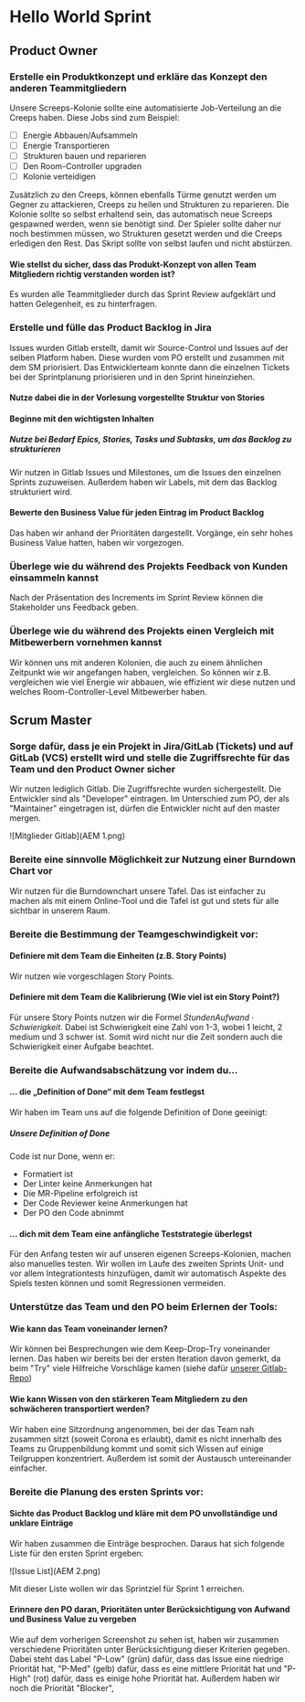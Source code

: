 # Hello World Sprint

## Product Owner

### Erstelle ein Produktkonzept und erkläre das Konzept den anderen Teammitgliedern
Unsere Screeps-Kolonie sollte eine automatisierte Job-Verteilung an die Creeps haben. 
Diese Jobs sind zum Beispiel:
- [ ] Energie Abbauen/Aufsammeln
- [ ] Energie Transportieren
- [ ] Strukturen bauen und reparieren
- [ ] Den Room-Controller upgraden
- [ ] Kolonie verteidigen

Zusätzlich zu den Creeps, können ebenfalls Türme genutzt werden um Gegner zu attackieren, Creeps zu heilen und Strukturen zu reparieren. Die Kolonie sollte so selbst erhaltend sein, das automatisch neue Screeps gespawned werden, wenn sie benötigt sind. Der Spieler sollte daher nur noch bestimmen müssen, wo Strukturen gesetzt werden und die Creeps erledigen den Rest. Das Skript sollte von selbst laufen und nicht abstürzen.

#### Wie stellst du sicher, dass das Produkt-Konzept von allen Team Mitgliedern richtig verstanden worden ist?
Es wurden alle Teammitglieder durch das Sprint Review aufgeklärt und hatten Gelegenheit, es zu hinterfragen. 

### Erstelle und fülle das Product Backlog in Jira
Issues wurden Gitlab erstellt, damit wir Source-Control und Issues auf der selben Platform haben. Diese wurden vom PO erstellt und zusammen mit dem SM priorisiert. Das Entwicklerteam konnte dann die einzelnen Tickets bei der Sprintplanung priorisieren und in den Sprint hineinziehen.

#### Nutze dabei die in der Vorlesung vorgestellte Struktur von Stories

#### Beginne mit den wichtigsten Inhalten

##### Nutze bei Bedarf Epics, Stories, Tasks und Subtasks, um das Backlog zu strukturieren

Wir nutzen in Gitlab Issues und Milestones, um die Issues den einzelnen Sprints zuzuweisen. Außerdem haben wir Labels, mit dem das Backlog strukturiert wird. 

#### Bewerte den Business Value für jeden Eintrag im Product Backlog

Das haben wir anhand der Prioritäten dargestellt. Vorgänge, ein sehr hohes Business Value hatten, haben wir vorgezogen.

### Überlege wie du während des Projekts Feedback von Kunden einsammeln kannst
Nach der Präsentation des Increments im Sprint Review können die Stakeholder uns Feedback geben. 

### Überlege wie du während des Projekts einen Vergleich mit Mitbewerbern vornehmen kannst
Wir können uns mit anderen Kolonien, die auch zu einem ähnlichen Zeitpunkt wie wir angefangen haben, vergleichen. So können wir z.B. vergleichen wie viel Energie wir abbauen, wie effizient wir diese nutzen und welches Room-Controller-Level Mitbewerber haben.

## Scrum Master

### Sorge dafür, dass je ein Projekt in Jira/GitLab (Tickets) und auf GitLab (VCS) erstellt wird und stelle die Zugriffsrechte für das Team und den Product Owner sicher

Wir nutzen lediglich Gitlab. Die Zugriffsrechte wurden sichergestellt. Die Entwickler sind als "Developer" eintragen. Im Unterschied zum PO, der als "Maintainer" eingetragen ist, dürfen die Entwickler nicht auf den master mergen.

![Mitglieder Gitlab](AEM 1.png)

### Bereite eine sinnvolle Möglichkeit zur Nutzung einer Burndown Chart vor

Wir nutzen für die Burndownchart unsere Tafel. Das ist einfacher zu machen als mit einem Online-Tool und die Tafel ist gut und stets für alle sichtbar in unserem Raum.

### Bereite die Bestimmung der Teamgeschwindigkeit vor:
 #### Definiere mit dem Team die Einheiten (z.B. Story Points)

Wir nutzen wie vorgeschlagen Story Points.

#### Definiere mit dem Team die Kalibrierung (Wie viel ist ein Story Point?)
Für unsere Story Points nutzen wir die Formel ${Stunden Aufwand} \cdot {Schwierigkeit}$. Dabei ist Schwierigkeit eine Zahl von 1-3, wobei 1 leicht, 2 medium und 3 schwer ist. Somit wird nicht nur die Zeit sondern auch die Schwierigkeit einer Aufgabe beachtet.

### Bereite die Aufwandsabschätzung vor indem du…
#### … die „Definition of Done“ mit dem Team festlegst

Wir haben im Team uns auf die folgende Definition of Done geeinigt:

##### Unsere Definition of Done

Code ist nur Done, wenn er:

* Formatiert ist
* Der Linter keine Anmerkungen hat
* Die MR-Pipeline erfolgreich ist
* Der Code Reviewer keine Anmerkungen hat
* Der PO den Code abnimmt


#### … dich mit dem Team eine anfängliche Teststrategie überlegst

Für den Anfang testen wir auf unseren eigenen Screeps-Kolonien, machen also manuelles testen. Wir wollen im Laufe des zweiten Sprints Unit- und vor allem Integrationtests hinzufügen, damit wir automatisch Aspekte des Spiels testen können und somit Regressionen vermeiden.

### Unterstütze das Team und den PO beim Erlernen der Tools:
#### Wie kann das Team voneinander lernen?
Wir können bei Besprechungen wie dem Keep-Drop-Try voneinander lernen. Das haben wir bereits bei der ersten Iteration davon gemerkt, da beim "Try" viele Hilfreiche Vorschläge kamen (siehe dafür [unserer Gitlab-Repo](https://gitlab.iue.fh-kiel.de/aem-2021-team-8/screeps/-/tree/master/Doku/Keep%20Drop%20Try))

#### Wie kann Wissen von den stärkeren Team Mitgliedern zu den schwächeren transportiert werden?
Wir haben eine Sitzordnung angenommen, bei der das Team nah zusammen sitzt (soweit Corona es erlaubt), damit es nicht innerhalb des Teams zu Gruppenbildung kommt und somit sich Wissen auf einige Teilgruppen konzentriert. Außerdem ist somit der Austausch untereinander einfacher.

### Bereite die Planung des ersten Sprints vor:
#### Sichte das Product Backlog und kläre mit dem PO unvollständige und unklare Einträge
Wir haben zusammen die Einträge besprochen. Daraus hat sich folgende Liste für den ersten Sprint ergeben:

![Issue List](AEM 2.png)

Mit dieser Liste wollen wir das Sprintziel für Sprint 1 erreichen.

#### Erinnere den PO daran, Prioritäten unter Berücksichtigung von Aufwand und Business Value zu vergeben
Wie auf dem vorherigen Screenshot zu sehen ist, haben wir zusammen verschiedene Prioritäten unter Berücksichtigung dieser Kriterien gegeben. Dabei steht das Label "P-Low" (grün) dafür, dass das Issue eine niedrige Priorität hat, "P-Med" (gelb) dafür, dass es eine mittlere Priorität hat und "P-High" (rot) dafür, dass es einige hohe Priorität hat. Außerdem haben wir noch die Priorität "Blocker", 